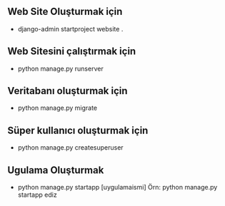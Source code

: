 ## Web Site Oluşturmak için
* django-admin startproject  website .
## Web Sitesini çalıştırmak için
* python manage.py runserver
## Veritabanı oluşturmak için
* python manage.py migrate
## Süper kullanıcı oluşturmak için
* python manage.py createsuperuser
## Ugulama Oluşturmak
* python manage.py startapp [uygulamaismi]
Örn: python manage.py startapp ediz
